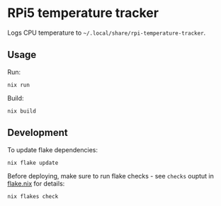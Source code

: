 # RPi5 temperature tracker

Logs CPU temperature to `~/.local/share/rpi-temperature-tracker`.

## Usage

Run:

```shell
nix run
```

Build:

```shell
nix build
```

## Development

To update flake dependencies:

```shell
nix flake update
```

Before deploying, make sure to run flake checks - see `checks` ouptut in [flake.nix](./flake.nix) for details:

```shell
nix flakes check
```
